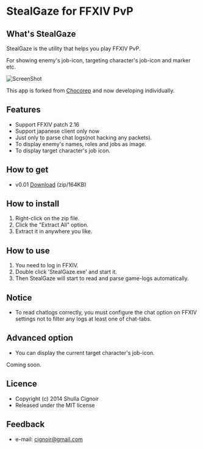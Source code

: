 StealGaze for FFXIV PvP
=========================
## What's StealGaze
StealGaze is the utility that helps you play FFXIV PvP.

For showing enemy's job-icon, targeting character's job-icon and marker etc.

![ScreenShot](https://dl.dropboxusercontent.com/u/40069781/StealGaze/ss1.png)

This app is forked from [Chocorep](https://github.com/chocopon/FinalFantasyXIV_ARR_Tools) and now developing individually.

## Features
* Support FFXIV patch 2.16
* Support japanese client only now
* Just only to parse chat logs(not hacking any packets).
* To display enemy's names, roles and jobs as image.
* To display target character's job icon.

## How to get
* v0.01 [Download](https://dl.dropboxusercontent.com/u/40069781/StealGaze/StealGaze0.01.zip) (zip/164KB)

## How to install
1. Right-click on the zip file.
2. Click the "Extract All" option.
3. Extract it in anywhere you like.

## How to use
1. You need to log in FFXIV.
2. Double click 'StealGaze.exe' and start it.
3. Then StealGaze will start to read and parse game-logs automatically.

## Notice
* To read chatlogs correctly, you must configure the chat option on FFXIV settings not to filter any logs at least one of chat-tabs.

## Advanced option
* You can display the current target character's job-icon.

Coming soon.

## Licence
* Copyright (c) 2014 Shulla Cignoir
* Released under the MIT license

## Feedback
* e-mail: cignoir@gmail.com
